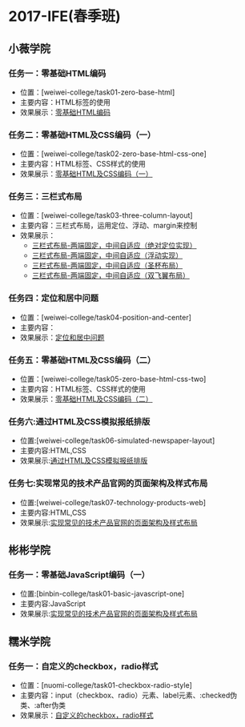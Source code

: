2017-IFE(春季班)
===============

## 小薇学院

### 任务一：零基础HTML编码

* 位置：[weiwei-college/task01-zero-base-html]
* 主要内容：HTML标签的使用
* 效果展示：[零基础HTML编码](https://fishnon.github.io/2017-ife-spring-class/weiwei-college/task01-zero-base-html/index.html)

### 任务二：零基础HTML及CSS编码（一）

* 位置：[weiwei-college/task02-zero-base-html-css-one]
* 主要内容：HTML标签、CSS样式的使用
* 效果展示：[零基础HTML及CSS编码（一）](https://fishnon.github.io/2017-ife-spring-class/weiwei-college/task02-zero-base-html-css-one/index.html)

### 任务三：三栏式布局

* 位置：[weiwei-college/task03-three-column-layout]
* 主要内容：三栏式布局，运用定位、浮动、margin来控制
* 效果展示：
  * [三栏式布局-两端固定，中间自适应（绝对定位实现）](https://fishnon.github.io/2017-ife-spring-class/weiwei-college/task03-three-column-layout/index.html)
  * [三栏式布局-两端固定，中间自适应（浮动实现）](https://fishnon.github.io/2017-ife-spring-class/weiwei-college/task03-three-column-layout/other-implement/implement-two.html)
  * [三栏式布局-两端固定，中间自适应（圣杯布局）](https://fishnon.github.io/2017-ife-spring-class/weiwei-college/task03-three-column-layout/other-implement/implement-three.html)
  * [三栏式布局-两端固定，中间自适应（双飞翼布局）](https://fishnon.github.io/2017-ife-spring-class/weiwei-college/task03-three-column-layout/other-implement/implement-four.html)

### 任务四：定位和居中问题

* 位置：[weiwei-college/task04-position-and-center]
* 主要内容：
* 效果展示：[定位和居中问题](https://fishnon.github.io/2017-ife-spring-class/weiwei-college/task04-position-and-center/index.html)

### 任务五：零基础HTML及CSS编码（二）

* 位置：[weiwei-college/task05-zero-base-html-css-two]
* 主要内容：HTML标签、CSS样式的使用
* 效果展示：[零基础HTML及CSS编码（二）](https://fishnon.github.io/2017-ife-spring-class/weiwei-college/task05-zero-base-html-css-two/index.html)

### 任务六:通过HTML及CSS模拟报纸排版

* 位置:[weiwei-college/task06-simulated-newspaper-layout]
* 主要内容:HTML,CSS
* 效果展示:[通过HTML及CSS模拟报纸排版](https://fishnon.github.io/2017-ife-spring-class/weiwei-college/task06-simulated-newspaper-layout/)

### 任务七:实现常见的技术产品官网的页面架构及样式布局

* 位置:[weiwei-college/task07-technology-products-web]
* 主要内容:HTML,CSS
* 效果展示:[实现常见的技术产品官网的页面架构及样式布局](https://fishnon.github.io/2017-ife-spring-class/weiwei-college/task07-technology-products-web/)

## 彬彬学院

### 任务一：零基础JavaScript编码（一）

* 位置:[binbin-college/task01-basic-javascript-one]
* 主要内容:JavaScript
* 效果展示:[实现常见的技术产品官网的页面架构及样式布局](https://fishnon.github.io/2017-ife-spring-class/binbin-college/task01-basic-javascript-one/)

## 糯米学院

### 任务一：自定义的checkbox，radio样式

* 位置：[nuomi-college/task01-checkbox-radio-style]
* 主要内容：input（checkbox、radio）元素、label元素、:checked伪类、:after伪类
* 效果展示：[自定义的checkbox，radio样式](https://fishnon.github.io/2017-ife-spring-class/nuomi-college/task01-checkbox-radio-style/index.html)


